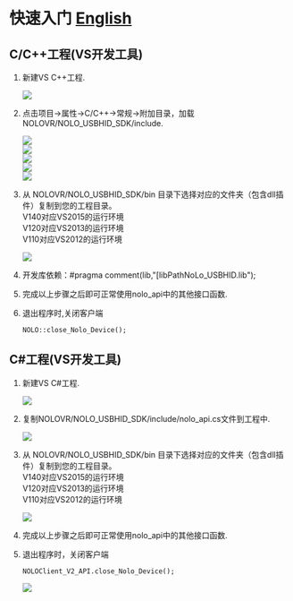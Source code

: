 # 快速入门  [English](/HIDGetStarted.md)  
## C/C++工程(VS开发工具)  
1. 新建VS C++工程.
    <div><img src="https://github.com/NOLOVR/NOLO-Others/blob/master/Windows-SDK-Others/picture/1.jpg"></div>

2. 点击项目->属性->C/C++->常规->附加目录，加载NOLOVR/NOLO_USBHID_SDK/include. 
    <div><img src="https://github.com/NOLOVR/NOLO-Others/blob/master/Windows-SDK-Others/picture/2.jpg"></div> 
    <div><img src="https://github.com/NOLOVR/NOLO-Others/blob/master/Windows-SDK-Others/picture/3.jpg"></div> 
    <div><img src="https://github.com/NOLOVR/NOLO-Others/blob/master/Windows-SDK-Others/picture/4.jpg"></div> 
    <div><img src="https://github.com/NOLOVR/NOLO-Others/blob/master/Windows-SDK-Others/picture/18.jpg"></div>
    <div><img src="https://github.com/NOLOVR/NOLO-Others/blob/master/Windows-SDK-Others/picture/19.jpg"></div>

3. 从 NOLOVR/NOLO_USBHID_SDK/bin 目录下选择对应的文件夹（包含dll插件）复制到您的工程目录。\
    V140对应VS2015的运行环境\
    V120对应VS2013的运行环境\
    V110对应VS2012的运行环境
    <div><img src="https://github.com/NOLOVR/NOLO-Others/blob/master/Windows-SDK-Others/picture/20.jpg"></div>

4. 开发库依赖：#pragma comment(lib,"[libPathNoLo_USBHID.lib"); 

5. 完成以上步骤之后即可正常使用nolo_api中的其他接口函数.

6. 退出程序时,关闭客户端  
    ```
    NOLO::close_Nolo_Device();
    ```  
## C#工程(VS开发工具)  
1. 新建VS C#工程.
    <div><img src="https://github.com/NOLOVR/NOLO-Others/blob/master/Windows-SDK-Others/picture/9.jpg"></div>

2. 复制NOLOVR/NOLO_USBHID_SDK/include/nolo_api.cs文件到工程中.  
    <div><img src="https://github.com/NOLOVR/NOLO-Others/blob/master/Windows-SDK-Others/picture/10.jpg"></div>

3. 从 NOLOVR/NOLO_USBHID_SDK/bin 目录下选择对应的文件夹（包含dll插件）复制到您的工程目录。\
    V140对应VS2015的运行环境\
    V120对应VS2013的运行环境\
    V110对应VS2012的运行环境 
    <div><img src="https://github.com/NOLOVR/NOLO-Others/blob/master/Windows-SDK-Others/picture/22.jpg"></div>

4. 完成以上步骤之后即可正常使用nolo_api中的其他接口函数.
  
5. 退出程序时，关闭客户端  

    ```
    NOLOClient_V2_API.close_Nolo_Device();
    ```  
    <div><img src="https://github.com/NOLOVR/NOLO-Others/blob/master/Windows-SDK-Others/picture/23.jpg"></div>

#
 
  
